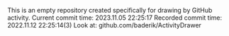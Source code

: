 This is an empty repository created specifically for drawing by GitHub activity.
Current commit time: 2023.11.05 22:25:17
Recorded commit time: 2022.11.12 22:25:14(3)
Look at: github.com/baderik/ActivityDrawer
